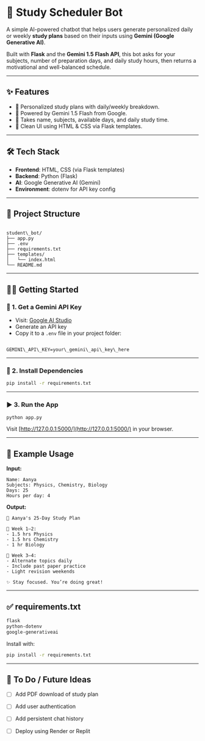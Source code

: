 
# 📅 Study Scheduler Bot

A simple AI-powered chatbot that helps users generate personalized daily or weekly **study plans** based on their inputs using **Gemini (Google Generative AI)**.

Built with **Flask** and the **Gemini 1.5 Flash API**, this bot asks for your subjects, number of preparation days, and daily study hours, then returns a motivational and well-balanced schedule.

---


## ✨ Features

- 🌟 Personalized study plans with daily/weekly breakdown.
- 🧠 Powered by Gemini 1.5 Flash from Google.
- 📝 Takes name, subjects, available days, and daily study time.
- 📄 Clean UI using HTML & CSS via Flask templates.


---

## 🛠️ Tech Stack

- **Frontend**: HTML, CSS (via Flask templates)
- **Backend**: Python (Flask)
- **AI**: Google Generative AI (Gemini)
- **Environment**: dotenv for API key config

---

## 📁 Project Structure

```

student\_bot/
├── app.py
├── .env
├── requirements.txt
├── templates/
│   └── index.html
└── README.md

```

---

## 🧑‍💻 Getting Started

### 🔐 1. Get a Gemini API Key

- Visit: [Google AI Studio](https://aistudio.google.com/app/apikey)
- Generate an API key
- Copy it to a `.env` file in your project folder:

```

GEMINI\_API\_KEY=your\_gemini\_api\_key\_here

````

---

### 🧩 2. Install Dependencies

```bash
pip install -r requirements.txt
````

---

### ▶️ 3. Run the App

```bash
python app.py
```

Visit [http://127.0.0.1:5000/](http://127.0.0.1:5000/) in your browser.

---

## 📄 Example Usage

**Input:**

```
Name: Aanya
Subjects: Physics, Chemistry, Biology
Days: 25
Hours per day: 4
```

**Output:**

```
📅 Aanya's 25-Day Study Plan

📌 Week 1–2:
- 1.5 hrs Physics
- 1.5 hrs Chemistry
- 1 hr Biology

📌 Week 3–4:
- Alternate topics daily
- Include past paper practice
- Light revision weekends

✨ Stay focused. You’re doing great!
```

---

## ✅ requirements.txt

```txt
flask
python-dotenv
google-generativeai
```

Install with:

```bash
pip install -r requirements.txt
```

---

## 📌 To Do / Future Ideas

* [ ] Add PDF download of study plan
* [ ] Add user authentication
* [ ] Add persistent chat history
* [ ] Deploy using Render or Replit





